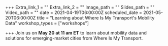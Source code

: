 +++
Extra_link_1 = ""
Extra_link_2 = ""
Image_path = ""
Slides_path = ""
Video_path = ""
date = 2021-04-19T06:00:00Z
scheduled_date = 2021-05-20T06:00:00Z
title = "Learning about Where Is My Transport's Mobility Data"
workshop_types = ["workshops"]

+++
Join us on **May 20 at 11 am ET** to learn about mobility data and solutions for emerging-market cities from Where Is My Transport. 